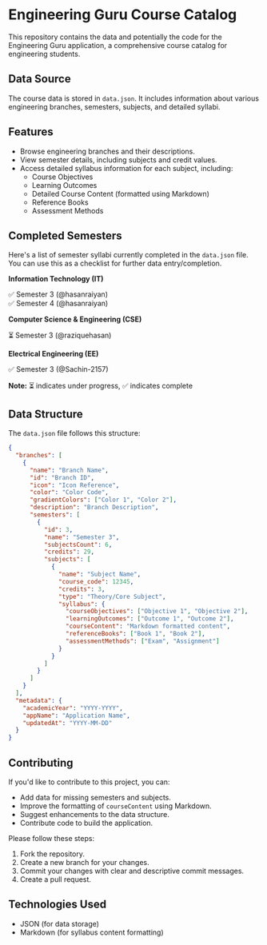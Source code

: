 
# Engineering Guru Course Catalog  

This repository contains the data and potentially the code for the Engineering Guru application, a comprehensive course catalog for engineering students.  

## Data Source  

The course data is stored in `data.json`. It includes information about various engineering branches, semesters, subjects, and detailed syllabi.  

## Features  

*   Browse engineering branches and their descriptions.  
*   View semester details, including subjects and credit values.  
*   Access detailed syllabus information for each subject, including:  
    *   Course Objectives  
    *   Learning Outcomes  
    *   Detailed Course Content (formatted using Markdown)  
    *   Reference Books  
    *   Assessment Methods  

## Completed Semesters  

Here's a list of semester syllabi currently completed in the `data.json` file. You can use this as a checklist for further data entry/completion.  

**Information Technology (IT)**  

✅ Semester 3 (@hasanraiyan)  
✅ Semester 4 (@hasanraiyan)  

**Computer Science & Engineering (CSE)**  

⏳ Semester 3 (@raziquehasan)  

**Electrical Engineering (EE)**  

✅ Semester 3 (@Sachin-2157)  

**Note:** ⏳ indicates under progress, ✅ indicates complete  

## Data Structure  

The `data.json` file follows this structure:  

```json
{
  "branches": [
    {
      "name": "Branch Name",
      "id": "Branch ID",
      "icon": "Icon Reference",
      "color": "Color Code",
      "gradientColors": ["Color 1", "Color 2"],
      "description": "Branch Description",
      "semesters": [
        {
          "id": 3,
          "name": "Semester 3",
          "subjectsCount": 6,
          "credits": 29,
          "subjects": [
            {
              "name": "Subject Name",
              "course_code": 12345,
              "credits": 3,
              "type": "Theory/Core Subject",
              "syllabus": {
                "courseObjectives": ["Objective 1", "Objective 2"],
                "learningOutcomes": ["Outcome 1", "Outcome 2"],
                "courseContent": "Markdown formatted content",
                "referenceBooks": ["Book 1", "Book 2"],
                "assessmentMethods": ["Exam", "Assignment"]
              }
            }
          ]
        }
      ]
    }
  ],
  "metadata": {
    "academicYear": "YYYY-YYYY",
    "appName": "Application Name",
    "updatedAt": "YYYY-MM-DD"
  }
}
```  

## Contributing  

If you'd like to contribute to this project, you can:  

*   Add data for missing semesters and subjects.  
*   Improve the formatting of `courseContent` using Markdown.  
*   Suggest enhancements to the data structure.  
*   Contribute code to build the application.  

Please follow these steps:  

1.  Fork the repository.  
2.  Create a new branch for your changes.  
3.  Commit your changes with clear and descriptive commit messages.  
4.  Create a pull request.  

## Technologies Used  

*   JSON (for data storage)  
*   Markdown (for syllabus content formatting)  

